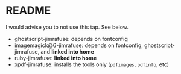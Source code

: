 # README

I would advise you to not use this tap. See below.

- ghostscript-jimrafuse: depends on fontconfig
- imagemagick@6-jimrafuse: depends on fontconfig, ghostscript-jimrafuse, and **linked into home**
- ruby-jimrafuse: **linked into home**
- xpdf-jimrafuse: installs the tools only (`pdfimages`, `pdfinfo`, etc)
